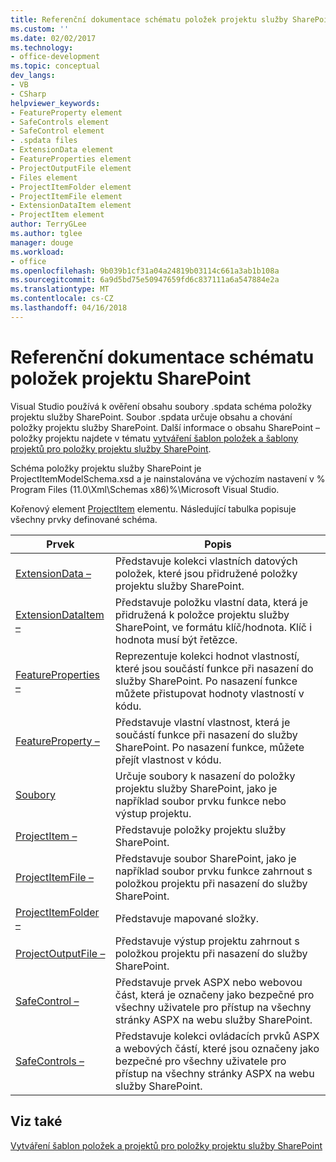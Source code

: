 ```yaml
---
title: Referenční dokumentace schématu položek projektu služby SharePoint | Microsoft Docs
ms.custom: ''
ms.date: 02/02/2017
ms.technology:
- office-development
ms.topic: conceptual
dev_langs:
- VB
- CSharp
helpviewer_keywords:
- FeatureProperty element
- SafeControls element
- SafeControl element
- .spdata files
- ExtensionData element
- FeatureProperties element
- ProjectOutputFile element
- Files element
- ProjectItemFolder element
- ProjectItemFile element
- ExtensionDataItem element
- ProjectItem element
author: TerryGLee
ms.author: tglee
manager: douge
ms.workload:
- office
ms.openlocfilehash: 9b039b1cf31a04a24819b03114c661a3ab1b108a
ms.sourcegitcommit: 6a9d5bd75e50947659fd6c837111a6a547884e2a
ms.translationtype: MT
ms.contentlocale: cs-CZ
ms.lasthandoff: 04/16/2018
---
```

# <a name="sharepoint-project-item-schema-reference"></a>Referenční dokumentace schématu položek projektu SharePoint
  Visual Studio používá k ověření obsahu soubory .spdata schéma položky projektu služby SharePoint. Soubor .spdata určuje obsahu a chování položky projektu služby SharePoint. Další informace o obsahu SharePoint – položky projektu najdete v tématu [vytváření šablon položek a šablony projektů pro položky projektu služby SharePoint](../sharepoint/creating-item-templates-and-project-templates-for-sharepoint-project-items.md).  
  
 Schéma položky projektu služby SharePoint je ProjectItemModelSchema.xsd a je nainstalována ve výchozím nastavení v % Program Files (11.0\Xml\Schemas x86)%\Microsoft Visual Studio.  
  
 Kořenový element [ProjectItem](../sharepoint/projectitem-element.md) elementu. Následující tabulka popisuje všechny prvky definované schéma.  
  
|Prvek|Popis|  
|-------------|-----------------|  
|[ExtensionData –](../sharepoint/extensiondata-element.md)|Představuje kolekci vlastních datových položek, které jsou přidružené položky projektu služby SharePoint.|  
|[ExtensionDataItem –](../sharepoint/extensiondataitem-element.md)|Představuje položku vlastní data, která je přidružená k položce projektu služby SharePoint, ve formátu klíč/hodnota. Klíč i hodnota musí být řetězce.|  
|[FeatureProperties –](../sharepoint/featureproperties-element.md)|Reprezentuje kolekci hodnot vlastností, které jsou součástí funkce při nasazení do služby SharePoint. Po nasazení funkce můžete přistupovat hodnoty vlastností v kódu.|  
|[FeatureProperty –](../sharepoint/featureproperty-element.md)|Představuje vlastní vlastnost, která je součástí funkce při nasazení do služby SharePoint. Po nasazení funkce, můžete přejít vlastnost v kódu.|  
|[Soubory](../sharepoint/files-element.md)|Určuje soubory k nasazení do položky projektu služby SharePoint, jako je například soubor prvku funkce nebo výstup projektu.|  
|[ProjectItem –](../sharepoint/projectitem-element.md)|Představuje položky projektu služby SharePoint.|  
|[ProjectItemFile –](../sharepoint/projectitemfile-element.md)|Představuje soubor SharePoint, jako je například soubor prvku funkce zahrnout s položkou projektu při nasazení do služby SharePoint.|  
|[ProjectItemFolder –](../sharepoint/projectitemfolder-element.md)|Představuje mapované složky.|  
|[ProjectOutputFile –](../sharepoint/projectoutputfile-element.md)|Představuje výstup projektu zahrnout s položkou projektu při nasazení do služby SharePoint.|  
|[SafeControl –](../sharepoint/safecontrol-element.md)|Představuje prvek ASPX nebo webovou část, která je označeny jako bezpečné pro všechny uživatele pro přístup na všechny stránky ASPX na webu služby SharePoint.|  
|[SafeControls –](../sharepoint/safecontrols-element.md)|Představuje kolekci ovládacích prvků ASPX a webových částí, které jsou označeny jako bezpečné pro všechny uživatele pro přístup na všechny stránky ASPX na webu služby SharePoint.|  
  
## <a name="see-also"></a>Viz také  
 [Vytváření šablon položek a projektů pro položky projektu služby SharePoint](../sharepoint/creating-item-templates-and-project-templates-for-sharepoint-project-items.md)  
  
  